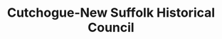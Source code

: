 ---
layout: repo
title: "Cutchogue-New Suffolk Historical Council"
id: 20009
permalink: repos/20009/
---